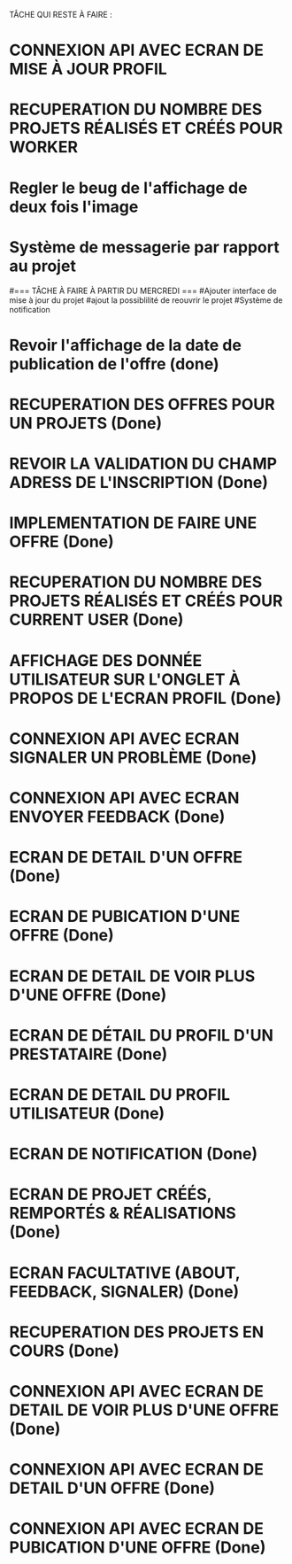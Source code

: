 TÂCHE QUI RESTE À FAIRE :
# CONNEXION API AVEC ECRAN DE MISE À JOUR PROFIL
# RECUPERATION DU NOMBRE DES PROJETS RÉALISÉS ET CRÉÉS POUR WORKER
# Regler le beug de l'affichage de deux fois l'image
# Système de messagerie par rapport au projet

#=== TÂCHE À FAIRE À PARTIR DU MERCREDI ===
#Ajouter interface de mise à jour du projet
#ajout la possiblilité de reouvrir le projet
#Système de notification

# Revoir l'affichage de la date de publication de l'offre (done)
# RECUPERATION DES OFFRES POUR UN PROJETS (Done)
# REVOIR LA VALIDATION DU CHAMP ADRESS DE L'INSCRIPTION (Done)
# IMPLEMENTATION DE FAIRE UNE OFFRE (Done)
# RECUPERATION DU NOMBRE DES PROJETS RÉALISÉS ET CRÉÉS POUR CURRENT USER (Done)
# AFFICHAGE DES DONNÉE UTILISATEUR SUR L'ONGLET À PROPOS DE L'ECRAN PROFIL (Done)
# CONNEXION API AVEC ECRAN SIGNALER UN PROBLÈME (Done)
# CONNEXION API AVEC ECRAN ENVOYER FEEDBACK (Done)
 # ECRAN DE DETAIL D'UN OFFRE (Done)
 # ECRAN DE PUBICATION D'UNE OFFRE (Done)
  # ECRAN DE DETAIL DE VOIR PLUS D'UNE OFFRE (Done)
 # ECRAN DE DÉTAIL DU PROFIL D'UN PRESTATAIRE (Done)
 # ECRAN DE DETAIL DU PROFIL UTILISATEUR (Done)
 # ECRAN DE NOTIFICATION (Done)
 # ECRAN DE PROJET CRÉÉS, REMPORTÉS & RÉALISATIONS (Done)
 # ECRAN FACULTATIVE (ABOUT, FEEDBACK, SIGNALER) (Done)
 # RECUPERATION DES PROJETS EN COURS (Done)
# CONNEXION API AVEC ECRAN DE DETAIL DE VOIR PLUS D'UNE OFFRE (Done)
# CONNEXION API AVEC ECRAN DE DETAIL D'UN OFFRE (Done)
# CONNEXION API AVEC ECRAN DE PUBICATION D'UNE OFFRE (Done)
